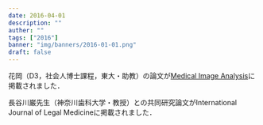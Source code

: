 ```yaml
---
date: 2016-04-01
description: ""
auther: ""
tags: ["2016"]
banner: "img/banners/2016-01-01.png"
draft: false
---
```

花岡（D3，社会人博士課程，東大・助教）の論文が[Medical Image Analysis](https://www.sciencedirect.com/science/article/pii/S1361841516300196?dgcid=raven_sd_via_email)に掲載されました．

長谷川巌先生（神奈川歯科大学・教授）との共同研究論文がInternational Journal of Legal Medicineに掲載されました．
